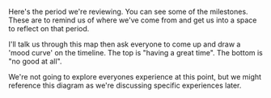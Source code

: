 Here's the period we're reviewing. You can see some of the milestones.
These are to remind us of where we've come from and get us into a space to reflect on that period.

I'll talk us through this map then ask everyone to come up and draw a 'mood curve' on the timeline. 
The top is "having a great time". 
The bottom is "no good at all".

We're not going to explore everyones experience at this point, but we might reference this diagram as we're discussing specific experiences later.

